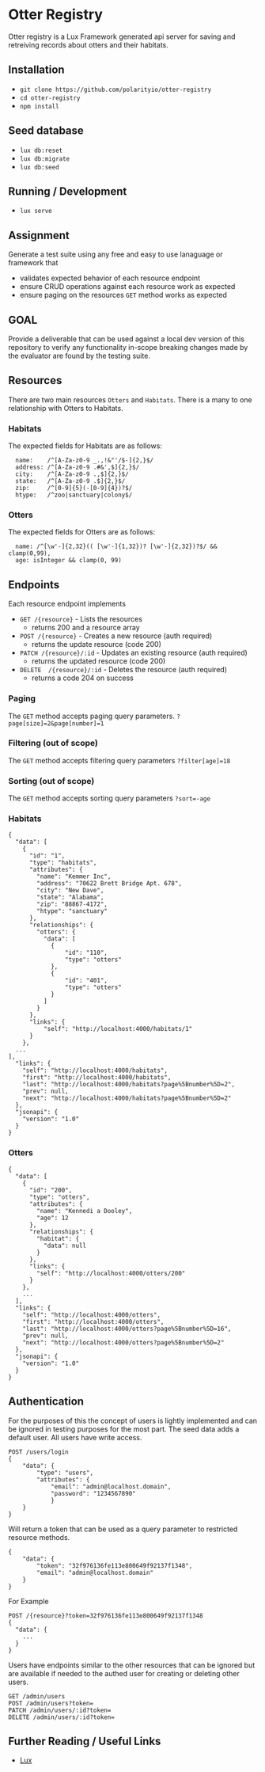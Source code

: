 # Otter Registry

Otter registry is a Lux Framework generated api server for saving and retreiving records about otters and their habitats.

## Installation

*   `git clone https://github.com/polarityio/otter-registry`
*   `cd otter-registry`
*   `npm install`

## Seed database

* `lux db:reset`
* `lux db:migrate`
* `lux db:seed`

## Running / Development

*   `lux serve`


## Assignment

Generate a test suite using any free and easy to use lanaguage or framework that 

* validates expected behavior of each resource endpoint
* ensure CRUD operations against each resource work as expected
* ensure paging on the resources `GET` method works as expected

## GOAL

Provide a deliverable that can be used against a local dev version of this repository to verify any functionality in-scope breaking changes made by the evaluator are found by the testing suite.

## Resources
There are two main resources `Otters` and `Habitats`. There is a many to one relationship with Otters to Habitats.

### Habitats

The expected fields for Habitats are as follows:
```
  name:    /^[A-Za-z0-9 _.,!&"'/$-]{2,}$/
  address: /^[A-Za-z0-9 .#&',$]{2,}$/
  city:    /^[A-Za-z0-9 .,$]{2,}$/
  state:   /^[A-Za-z0-9 .$]{2,}$/
  zip:     /^[0-9]{5}(-[0-9]{4})?$/
  htype:   /^zoo|sanctuary|colony$/
```
### Otters

The expected fields for Otters are as follows:
```
  name: /^[\w'-]{2,32}(( [\w'-]{1,32})? [\w'-]{2,32})?$/ && clamp(0,99),
  age: isInteger && clamp(0, 99)
```

## Endpoints
Each resource endpoint implements

* `GET /{resource}` - Lists the resources
  * returns 200 and a resource array
* `POST /{resource}` - Creates a new resource (auth required)
  * returns the update resource (code 200)
* `PATCH /{resource}/:id` - Updates an existing resource  (auth required)
  * returns the updated resource (code 200)
* `DELETE  /{resource}/:id` - Deletes the resource (auth required)
  * returns a code 204 on success

### Paging 
The `GET` method accepts paging query parameters.
`?page[size]=2&page[number]=1`

### Filtering (out of scope)
The `GET` method accepts filtering query parameters
`?filter[age]=18`

### Sorting (out of scope)
The `GET` method accepts sorting query parameters
`?sort=-age`

### Habitats

```
{
  "data": [
    {
      "id": "1",
      "type": "habitats",
      "attributes": {
        "name": "Kemmer Inc",
        "address": "70622 Brett Bridge Apt. 678",
        "city": "New Dave",
        "state": "Alabama",
        "zip": "88867-4172",
        "htype": "sanctuary"
      },
      "relationships": {
        "otters": {
          "data": [
            {
                "id": "110",
                "type": "otters"
            },
            {
                "id": "401",
                "type": "otters"
            }
          ]
        }
      },
      "links": {
          "self": "http://localhost:4000/habitats/1"
      }
    },
  ...
],
  "links": {
    "self": "http://localhost:4000/habitats",
    "first": "http://localhost:4000/habitats",
    "last": "http://localhost:4000/habitats?page%5Bnumber%5D=2",
    "prev": null,
    "next": "http://localhost:4000/habitats?page%5Bnumber%5D=2"
  },
  "jsonapi": {
    "version": "1.0"
  }
}
```


### Otters

```
{
  "data": [
    {
      "id": "200",
      "type": "otters",
      "attributes": {
        "name": "Kennedi a Dooley",
        "age": 12
      },
      "relationships": {
        "habitat": {
          "data": null
        }
      },
      "links": {
        "self": "http://localhost:4000/otters/200"
      }
    },
    ...
  ],
  "links": {
    "self": "http://localhost:4000/otters",
    "first": "http://localhost:4000/otters",
    "last": "http://localhost:4000/otters?page%5Bnumber%5D=16",
    "prev": null,
    "next": "http://localhost:4000/otters?page%5Bnumber%5D=2"
  },
  "jsonapi": {
    "version": "1.0"
  }
}

```

## Authentication
For the purposes of this the concept of users is lightly implemented and can be ignored in testing purposes for the most part. The seed data adds a default user. All users have write access.

```
POST /users/login
{
    "data": {
        "type": "users",
        "attributes": {
            "email": "admin@localhost.domain",
            "password": "1234567890"
            }
    }
}
```

Will return a token that can be used as a query parameter to restricted resource methods.
```
{
    "data": {
        "token": "32f976136fe113e800649f92137f1348",
        "email": "admin@localhost.domain"
    }
}

```
For Example
```
POST /{resource}?token=32f976136fe113e800649f92137f1348
{
  "data": {
    ...
  }
}
```

Users have endpoints similar to the other resources that can be ignored but are available if needed to the authed user for creating or deleting other users.
```
GET /admin/users
POST /admin/users?token=
PATCH /admin/users/:id?token=
DELETE /admin/users/:id?token=
```



## Further Reading / Useful Links
*   [Lux](https://github.com/postlight/lux/)
